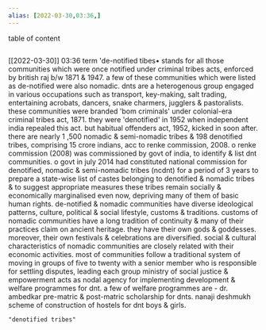 ```yaml
---
alias: [2022-03-30,03:36,]
---
```


table of content
```toc
```

[[2022-03-30]] 03:36
term 'de-notified tibes• stands for all those communities which were once notified under criminal tribes acts, enforced by british raj b/w 1871 & 1947.
a few of these communities which were listed as de-notified were also nomadic.
dnts are a heterogenous group engaged in various occupations such as transport, key-making, salt trading, entertaining acrobats, dancers, snake charmers, jugglers & pastoralists.
these communities were branded 'bom criminals' under colonial-era criminal tribes act, 1871. 
they were 'denotified' in 1952 when independent india repealed this act.
but habitual offenders act, 1952, kicked in soon after.
there are nearly 1 ,500 nomadic & semi-nomadic tribes & 198 denotified tribes, comprising 15 crore indians, acc to renke commission, 2008.
o renke commission (2008) was commissioned by govt of india, to identify & list dnt communities.
o govt in july 2014 had constituted national commission for denotified, nomadic & semi-nomadic tribes (ncdnt) for a period of 3 years to prepare a state-wise list of castes
belonging to denotified & nomadic tribes & to suggest appropriate measures
these tribes remain socially & economically marginalised even now, depriving many of them of basic human rights.
de-notified & nomadic communities have diverse ideological patterns, culture, political & social lifestyle, customs & traditions.
customs of nomadic communities have a long tradition of continuity & many of their practices claim on ancient heritage.
they have their own gods & goddesses. moreover, their own festivals & celebrations are diversified.
social & cultural characteristics of nomadic communities are closely related with their economic activities.
most of communities follow a traditional system of moving in groups of five to twenty with a senior member who is responsible for settling disputes, leading each group ministry of social justice & empowerment acts as nodal agency for implementing development & welfare programmes for dnt.
a few of welfare programmes are -
	dr. ambedkar pre-matric & post-matric scholarship for dnts.
	nanaji deshmukh scheme of construction of hostels for dnt boys & girls.
```query
"denotified tribes"
```